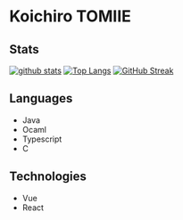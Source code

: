# Koichiro TOMIIE

## Stats

[![github stats](https://github-readme-stats.vercel.app/api?username=Liberal4020&show_icons=true&theme=solarized-dark&count_private=true)](https://github.com/anuraghazra/github-readme-stats)
[![Top Langs](https://github-readme-stats.vercel.app/api/top-langs/?username=Liberal4020&theme=solarized-dark)](https://github.com/anuraghazra/github-readme-stats)
[![GitHub Streak](http://github-readme-streak-stats.herokuapp.com?user=Liberal4020&theme=solarized-dark&date_format=M%20j%5B%2C%20Y%5D)](https://git.io/streak-stats)

## Languages

- Java
- Ocaml
- Typescript
- C

## Technologies

- Vue
- React
